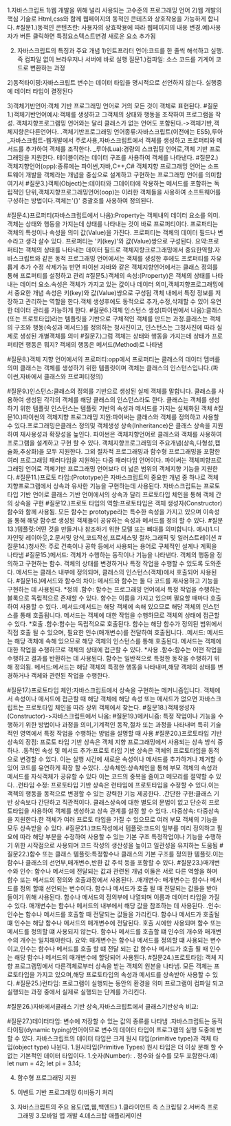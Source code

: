 1.자바스크립트
1)웹 개발을 위해 널리 사용되는 고수준의 프로그래밍 언어
2)웹 개발의 핵심 기술로 Html,css와 함께 웹페이지의 동적인 콘테츠와 상호작용을 가능하게 합니다.
#질문1.)동적인 콘텐츠란: 사용자의 상효작용에 따라 웹페이지의 내용 변경.예)사용자가 버튼 클릭하면 특정요소텍스트변경 새로운 요소 추가됨

2. 자바스크립트의 특징과 주요 개념
1)인트프리터 언어:코드를 한 줄씩 해석하고 실행.즉 컴파일 없이 브라우저나 서버에 바로 실행
질문1.)컴파일: 소스 코드를 기계어 코드로  변환하는 과정

2)동적타이핑:자바스크립트 변수는 데이터 타입을 명시적으로 선언하지 않는다. 실행중에 데이터 타입이 결정된다

3)객체기반언어:객체 기반 프로그래밍 언어로 거의 모든 것이 객체로 표현된다.
#질문1.)객체기반언어예시:객체를 생성하고 그객체의 상태와 행동을 조작하여 프로그램을 작성.
객체지향프로그램밍 언어와는 달리 클래스가 없는 언어도 포함된다.->객체기반,객체지향은다른언어다.
 .객체기반프로그래밍 언어종류:자바스크립트(이전에는 ES5),루아
 _자바스크립트-웹개발에서 주로사용,자바스크립트에서 객체를 생성하고 프로퍼티와 메서드를 추가하여 객체를 조작한다.
 _루아(Lua):경량의 스크립팅 언어로,객체 기반 프로그래밍을 지원한다. 테이블이라는 데이터 구조를 사용하여 객체를 나타낸다.
#질문2.)객체지향언어(opp):종류에는 파이썬,자바,C++,C#
객체지향 프로그래밍 언어는 소프트웨어 개발을 객체라는 개념을 중심으로 설계하고 구현하는 프로그래밍 언어를 의미함 여기서 
#질문3.)객체(Object)는:데이터와 그데이터에 작용하는 메서드를 포함하는 독립적인 단위,객체지향프로그래밍언어(oop)는 이러한 객체들을 사용하여 소프트웨어를 구성하는 방법이다.객체는'{}' 중괄호를 사용하여 정의된다.

#질문4.)프로퍼티(자바스크립트에서 나옴):Property는 객체내의 데이터 요소를 의미. 객체는 상태와 행동을 가지는데 상태를 나타내는 것이 바로 프로퍼티이다. 프로퍼티는 객체의 특성이나 속성을 의미 값(Value)을 가진다.
프로퍼티는 객체의 데이터 필드나 변수라고 생각 살수 있다. 프로퍼티는 '키(key)'와 값(Value)쌍으로 구성된다.
요약:프로퍼티는 객체의 상태를 나타내는 데이터 필드로 객체지향크로그래밍에서 중요한역할.자바스크립트와 같은 동적 프로그래밍 언어에서는 객체를 생성한 후에도 프로퍼티를 자유롭게 추가 수정 삭제가능 반면 파이썬 자바와 같은 객체지향언어에서는 클래스 정의를 통해 프로퍼티를 설정하고 관리
#질문5.)객체의 속성:(Property)은 객체의 상태를 나타내는 데이터 요소.속성은 객체가 가지고 있는 값이나 데이터 의미,객체지향프로그래밍에서 중요한 개념 속성은 키(key)와 값(Value)쌍으로 구성됨 객체 내에서 특정 정보를 저장하고 관리하는 역할을 한다.객체 생성후에도 동적으로 추가,수정,삭제할 수 있어 유연한 데이터 관리를 가능하게 한다.
#질문6.)객체 인스턴스 생성(파이썬에서 나옴):클래스(또는 프로토타입)라는 템플릿을 기반으로 구체적인 객체를 만드는 과정.클래스는 객체의 구조와 행동(속성과 메서드)를 정의하는 청사진이고, 인스턴스는 그청사진에 따라 실제로 생성된 개별객체를 의미
#질문7.)그럼 객체는 상태와 행동을 가지는데 상태가 프로퍼티면 행동은 뭐지? 객체의 행동은 메서드(Method)로 나타냄

#질문8.)객체 지향 언어에서의 프로퍼티:opp에서 프로퍼티는 클래스의 데이터 멤버를 의미
클래스는 객체를 생성하기 위한 템플릿이며 객체는 클래스의 인스턴스입니다.(파이썬,자바에서 클래스와 프로퍼티정의)

#질문9.)인스턴스:클래스의 정의를 기반으로 생성된 실제 객체를 말합니다. 클래스를 사용하여 생성된 각각의 객체를 해당 클래스의 인스턴스라도 한다.
클래스는 객체를 생성하기 위한 템플릿 인스턴스는 템플릿 기반의 속성과 메서드를 가지는 실체화된 객체
#질문10.)파이썬의 객체지향 프로그래밍 지원:파이써는 클래스와 객체를 정의하고 사용할 수 있다.프로그래밍은클래스 정의및 객체생성 상속(Inheritance)은 클래스 상속을 지원하여 재사용성과 확장성을 높인다.
파이썬은 객체지향언어로 클래스와 객체를 사용하여 프로그램을 설계하고 구현 할 수 있다.
객체지향프로그래밍의 주요개념(상속,다형성,캡슐화,추상화)을 모두 지원한다.
그외 절차적 프로그래밍과 함수형 프로그래밍을 포함한 여러 프로그래밍 패러다임을 지원하는 다중 패러다임 언어이다.
파이써는 객체피향프로그래밍 언어로 객체기반 프로그래밍 언어보다 더 넓은 범위의 객체지향 기능을 지원한다.
#질문11.)프로토 타입:(Prototype)은 자바스크립트의 중요한 개념 중 하나로 객체지향프로그램에서 상속과 유사한 기능을 구현하는데 사용된다. 자바스크립트는 프로토타입 기반 언어로 클래스 기반 언어에서의 상속과 달리 프로토타입 체인을 통해 객체 간의 상속을 구현
#질문12.)프로토 타입의 역할:프로토타입은 객체 생성자(Constructor)함수와 함께 사용됨.
모든 함수는 prototype라는 특수한 속성을 가지고 있으며 이속성을 통해 해당 함수로 생성된 객체들이 공유하는 속성과 메서드를 정의 할 수 있다.
#질문13.)템플릿:어떤 것을 만들거나 참조하기 위한 모델 또는 뼈대를 의미합니다. 
예시)1.디자인및 레이아웃,2.문서및 양식,코드작성,프로세스및 절차,그래픽 및 일러스트레이션
#질문14.)청사진: 주로 건축이나 공학 등에서 사용되는 용어로 구체적인 설계나 계획을 나타냄
#질문15.)메서드: 객체가 수행하는 동작이나 기능을 나타낸다. 객체의 행동을 정의하고 구현하는 함수. 객체의 상태를 변경하거나 특정 작업을 수행할 수 있도록 도와준다. 메서드는 클래스 내부에 정의되며, 클래스의 인스턴스(객체)에서 호출되어 사용된다.
#질문16.)메서드와 함수의 차이: 메서드와 함수는 둘 다 코드를 재사용하고 기능을 구현하는 데 사용된다. 
*정의
.함수: 함수는 프로그래밍 언어에서 특정 작업을 수행하는 블록으로 독립적으로 존재할 수 있다. 함수는 이름을 가지고 있으며 필요할 때마다 호출하여 사용할 수 있다.
.메서드:메서드는 해당 객체에 속해 있으므로 해당 객체의 인스턴스를 통해 호출됩니다. 메서드는 객체에 대한 작업을 수행하므로 객체의 상태에 접근할 수 있다.
*호출
.함수:함수는 독립적으로 호출된다. 함수는 해당 함수가 정의된 범위에서 직접 호출 될 수 있으며, 필요한 인수(매개변수)를 전달하여 호출됩니다.
.메서드: 메서드는 해당 객체에 속해 있으므로 해당 객체의 인스턴스를 통해 호출된다. 메서드는 객체에 대한 작업을 수행하므로 객체의 상태에 접근할 수 있다.
*사용
.함수:함수는 어떤 작업을 수행하고 결과를 반환하는 데 사용된다. 함수는 일반적으로 특정한 동작을 수행하기 위해 정의됨.
메서드:메서드는 해당 객체의 특정한 행동을 나타내며,해당 객체의 상태를 변경하거나 객체와 관련된 작업을 수행한다.

#질문17.)프로토타입 체인:자바스크립트에서 상속을 구현하는 메커니즘입니다. 객체에서 속성이나 메서드에 접근할 때 해당 객체에 해당 속성 또는 메서드가 없으면 자바스크립트는 프로토타입 체인을 따라 상위 객체에서 찾는다.
#질문18.)객체생성자(Constructor)->자바스크립트에서 나옴:
#질문19.)메커니즘: 특정 작업이나 기능을 수행하기 위한 방법이나 과정을 의미,기계적인 동작,절차 또는 과정을 나타내며 특히 기술적인 영역에서 특정 작업을 수행하는 방법을 설명할 때 사용
#질문20.)프로토타입 기반 상속의 장점: 프로토 타입 기반 상속은 객체 지향 프로그래밍에서 사용되는 상속 방식 중 하나. 
.동적인 속성 및 메서드 추가:프로토 타입 기반 상속은 객체의 프로토타입을 동적으로 변경할 수 있다. 
이는 실행 시간에 새로운 속성이나 메서드를 추가하거나 제거할 수있어 코드를 유연하게 확장 할 수있다.
.상속체인:상속체인을 통해 부모 객체의 속성과 메서드를 자식객체가 공유할 수 있다 이는 코드의 중복을 줄이고 메모리를 절약할 수 있다.
.런타임 수정: 프로토타입 기반 상속은 런타임에 프로토타입을 수정할 수 있다.이는 객첵의 행동을 동적으로 변경할 수 있는 강력한 기능 제공한다.
.간단한 구현:클래스 기반 상속보다 간단하고 직관적이다. 클래스상속에 대한 별도의 문법이 없고 단순히 프로토타입을 사용하여 객체를 생성하고 상속 관계를 설정 할 수 있다.
.다중상속: 다중상속을 지원한다.한 객체가 여러 프로토 타입을 가질 수 있으므로 여러 부모 객체의 기능을 모두 상속받을 수 있다.
#질문21.)코드작성에서 템플릿:코드의 일부를 미리 정의하고 필요에 따라 해당 부분을 수정하여 사용할 수 있는 기본 구조
특정작업이나 기능을 수행하기 위한 시작점으로 사용되며 코드 작성의 생산성을 높이고 일관성을 유지하는 도움됨
#질문22.)함수 또는 클래스 템플릿:특정함수나 클래스의 기본 구조를 정의한 템플릿.이는 함수나 클래스의 선언부,매개변수,반환 값 주석 등을 포함할 수 있다.
#질문23.)매개변수와 인수: 함수나 메서드에 전달되는 값과 관련된 개념 이둘은 서로 다른 역할을 하며 함수 또는 메서드의 정의와 호출과정에서 사용된다.
.매개변수: 매개변수는 함수나 메서드를 정의 할떄 선언되는 변수이다.
함수나 메서드가 호출 될 때 전달되는 값들을 받아 들이기 위해 사용된다.
함수나 메서드의 정의부에 나열되며 이름과 데이터 타입을 가질 수 있다.
매개변수는 함수나 메서드의 내부에서 해당 값을 참조하는 데 사용된다.
.인수:인수는 함수나 메서드를 호출할 때 전달되는 값들을 가리킨다.
함수나 메서드가 호출될 떄 인수는 해당 함수나 메서드의 매개변수에 전달된다.
호출 시에만 사용되며 함수 또는 메서드를 정의할 떄 사용되지 않는다.
함수나 메서드를 호출할 떄 인수의 개수와 매개변수의 개수는 일치해야한다.
요약: 매개변수는 함수나 메서드를 정의할 떄 사용되는 변수이고,인수는 함수나 메서드를 호출 할 떄 전달 되는 값 함수나 메서드가 호출 될 때 인수는 해당 함수나 메서드의 매개변수에 할당되어 사용된다.
#질문24.)프로토타입: 객체 지향 프로그램밍에서 다른객체로부터 상속을 받는 객체의 원본을 나타냄. 모든 객체는 프로토타입을 가지고 있으며,해당 프로토타입의 속성과 메서드를 상속받아 사용할 수 있다.
#질문25.)런타임: 프로그램이 실행되는 동안의 환경을 의미 프로그램이 컴파일 되고 실행되는 과정 중에서 실제로 실행되는 단계를 가리킨다.

#질문26.)자바에서클래스 기반 상속,자바스크립트에서 클래스기반상속 비교:

#질문27.)데이터타입: 변수에 저장할 수 있는 값의 종류를 나타냄 .자바스크립트는 동적 타이핑(dynamic typing)언어이므로 변수의 데이터 타입이 프로그램의 실행 도중에 변할 수 있다. 자바스크립트의 데이터 타입은 크게 원시 타입(primitive type)과 객체 타입(object type) 나뉜다.
    1.원시타입(Primitive Types)
    원시 타입은 더 이상 분해 할 수 없는 기본적인 데이터 타입이다.
        1.숫자(Number):
        . 정수와 실수를 모두 포함한다.예) let num = 42; let pi = 3.14;
    

4) 함수형 프로그래밍 지원

5) 이벤트 기반 프로그래밍
6)비동기 처리

3. 자바스크립트의 주요 용도(앱,웹,백엔드)
1.클라이언트 측 스크립팅
2.서버측 프로그래밍
3.모바일 앱 개발
4.데스크탑 애플리케이션


